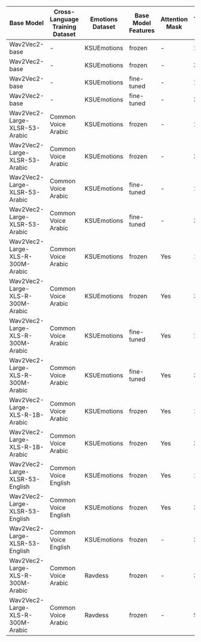 
| Base Model | Cross-Language Training Dataset| Emotions Dataset | Base Model Features | Attention Mask | Training Epochs | Accuracy
| -------- | -------- | -------- | -------- | -------- | -------- | -------- |
| Wav2Vec2-base | - | KSUEmotions | frozen | - | 1 | 72.7
| Wav2Vec2-base | - | KSUEmotions | frozen | - | 3 | 91.5
| Wav2Vec2-base | - | KSUEmotions | fine-tuned | - | 1 | 71.3
| Wav2Vec2-base | - | KSUEmotions | fine-tuned | - | 3 |
| Wav2Vec2-Large-XLSR-53-Arabic | Common Voice Arabic | KSUEmotions | frozen | - | 1 | 88.7
| Wav2Vec2-Large-XLSR-53-Arabic | Common Voice Arabic | KSUEmotions | frozen | - | 3 | 96.0
| Wav2Vec2-Large-XLSR-53-Arabic | Common Voice Arabic | KSUEmotions | fine-tuned | - | 1 | 88.1
| Wav2Vec2-Large-XLSR-53-Arabic | Common Voice Arabic | KSUEmotions | fine-tuned | - | 3 | 95.1,94.8
| Wav2Vec2-Large-XLS-R-300M-Arabic | Common Voice Arabic | KSUEmotions | frozen | Yes | 1 | 87.5
| Wav2Vec2-Large-XLS-R-300M-Arabic | Common Voice Arabic | KSUEmotions | frozen | Yes | 3 | 91.2
| Wav2Vec2-Large-XLS-R-300M-Arabic | Common Voice Arabic | KSUEmotions | fine-tuned | Yes | 1 | 91.5
| Wav2Vec2-Large-XLS-R-300M-Arabic | Common Voice Arabic | KSUEmotions | fine-tuned | Yes | 3 | 95.4
| Wav2Vec2-Large-XLS-R-1B-Arabic | Common Voice Arabic | KSUEmotions | frozen | Yes | 1 | 51.5
| Wav2Vec2-Large-XLS-R-1B-Arabic | Common Voice Arabic | KSUEmotions | frozen | Yes | 3 | 61.9
| Wav2Vec2-Large-XLSR-53-English | Common Voice English | KSUEmotions | frozen | Yes |1 | 84.1
| Wav2Vec2-Large-XLSR-53-English | Common Voice English | KSUEmotions | frozen |Yes | 3 | 97.3
| Wav2Vec2-Large-XLSR-53-English | Common Voice English | KSUEmotions | frozen | - | 3 | 94.3
| Wav2Vec2-Large-XLS-R-300M-Arabic | Common Voice Arabic | Ravdess | frozen | - | 3 | 81.9
| Wav2Vec2-Large-XLS-R-300M-Arabic | Common Voice Arabic | Ravdess | frozen | - | 5 | 88.2
